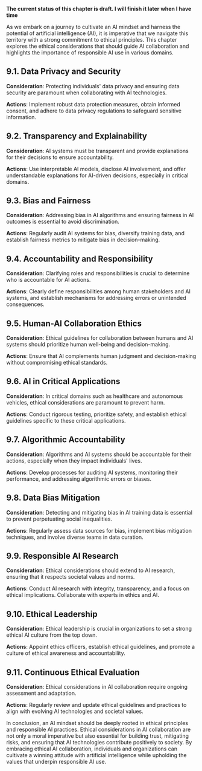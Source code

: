 **The current status of this chapter is draft. I will finish it later when I have time**

As we embark on a journey to cultivate an AI mindset and harness the potential of artificial intelligence (AI), it is imperative that we navigate this territory with a strong commitment to ethical principles. This chapter explores the ethical considerations that should guide AI collaboration and highlights the importance of responsible AI use in various domains.

9.1. **Data Privacy and Security**
----------------------------------

**Consideration**: Protecting individuals' data privacy and ensuring data security are paramount when collaborating with AI technologies.

**Actions**: Implement robust data protection measures, obtain informed consent, and adhere to data privacy regulations to safeguard sensitive information.

9.2. **Transparency and Explainability**
----------------------------------------

**Consideration**: AI systems must be transparent and provide explanations for their decisions to ensure accountability.

**Actions**: Use interpretable AI models, disclose AI involvement, and offer understandable explanations for AI-driven decisions, especially in critical domains.

9.3. **Bias and Fairness**
--------------------------

**Consideration**: Addressing bias in AI algorithms and ensuring fairness in AI outcomes is essential to avoid discrimination.

**Actions**: Regularly audit AI systems for bias, diversify training data, and establish fairness metrics to mitigate bias in decision-making.

9.4. **Accountability and Responsibility**
------------------------------------------

**Consideration**: Clarifying roles and responsibilities is crucial to determine who is accountable for AI actions.

**Actions**: Clearly define responsibilities among human stakeholders and AI systems, and establish mechanisms for addressing errors or unintended consequences.

9.5. **Human-AI Collaboration Ethics**
--------------------------------------

**Consideration**: Ethical guidelines for collaboration between humans and AI systems should prioritize human well-being and decision-making.

**Actions**: Ensure that AI complements human judgment and decision-making without compromising ethical standards.

9.6. **AI in Critical Applications**
------------------------------------

**Consideration**: In critical domains such as healthcare and autonomous vehicles, ethical considerations are paramount to prevent harm.

**Actions**: Conduct rigorous testing, prioritize safety, and establish ethical guidelines specific to these critical applications.

9.7. **Algorithmic Accountability**
-----------------------------------

**Consideration**: Algorithms and AI systems should be accountable for their actions, especially when they impact individuals' lives.

**Actions**: Develop processes for auditing AI systems, monitoring their performance, and addressing algorithmic errors or biases.

9.8. **Data Bias Mitigation**
-----------------------------

**Consideration**: Detecting and mitigating bias in AI training data is essential to prevent perpetuating social inequalities.

**Actions**: Regularly assess data sources for bias, implement bias mitigation techniques, and involve diverse teams in data curation.

9.9. **Responsible AI Research**
--------------------------------

**Consideration**: Ethical considerations should extend to AI research, ensuring that it respects societal values and norms.

**Actions**: Conduct AI research with integrity, transparency, and a focus on ethical implications. Collaborate with experts in ethics and AI.

9.10. **Ethical Leadership**
----------------------------

**Consideration**: Ethical leadership is crucial in organizations to set a strong ethical AI culture from the top down.

**Actions**: Appoint ethics officers, establish ethical guidelines, and promote a culture of ethical awareness and accountability.

9.11. **Continuous Ethical Evaluation**
---------------------------------------

**Consideration**: Ethical considerations in AI collaboration require ongoing assessment and adaptation.

**Actions**: Regularly review and update ethical guidelines and practices to align with evolving AI technologies and societal values.

In conclusion, an AI mindset should be deeply rooted in ethical principles and responsible AI practices. Ethical considerations in AI collaboration are not only a moral imperative but also essential for building trust, mitigating risks, and ensuring that AI technologies contribute positively to society. By embracing ethical AI collaboration, individuals and organizations can cultivate a winning attitude with artificial intelligence while upholding the values that underpin responsible AI use.
